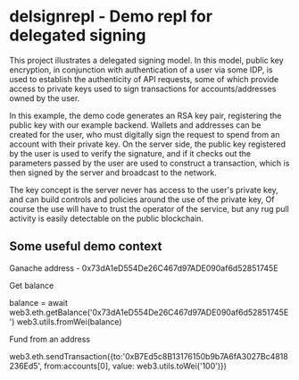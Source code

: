 # delsignrepl - Demo repl for delegated signing

This project illustrates a delegated signing model. In this model, public key
encryption, in conjunction with authentication of a user via some IDP, is
used to establish the authenticity of API requests, some of which provide
access to private keys used to sign transactions for accounts/addresses owned 
by the user.

In this example, the demo code generates an RSA key pair, registering the public
key with our example backend. Wallets and addresses can be created for the user,
who must digitally sign the request to spend from an account with their private key. On the server side, the public key registered by the user is used to verify the signature, and if it checks out the parameters passed by the user are used to construct a transaction, which is then signed by the server and broadcast to the network.

The key concept is the server never has access to the user's private key, and
can build controls and policies around the use of the private key, Of course the use will have to trust the operator of the service, but any rug pull activity is
easily detectable on the public blockchain.



## Some useful demo context

Ganache address -  0x73dA1eD554De26C467d97ADE090af6d52851745E

Get balance

balance = await web3.eth.getBalance('0x73dA1eD554De26C467d97ADE090af6d52851745E')
web3.utils.fromWei(balance)

Fund from an address

web3.eth.sendTransaction({to:'0xB7Ed5c8B13176150b9b7A6fA3027Bc4818236Ed5', from:accounts[0], value: web3.utils.toWei('100')})



